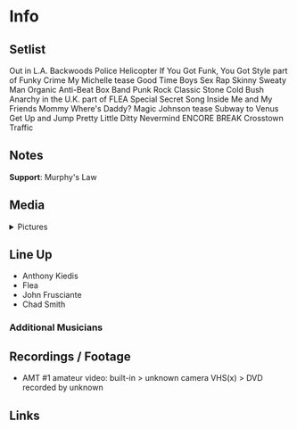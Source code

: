 # Info

## Setlist

Out in L.A.
Backwoods
Police Helicopter
If You Got Funk, You Got Style part of
Funky Crime
My Michelle tease
Good Time Boys
Sex Rap
Skinny Sweaty Man
Organic Anti-Beat Box Band
Punk Rock Classic
Stone Cold Bush
Anarchy in the U.K. part of FLEA
Special Secret Song Inside
Me and My Friends
Mommy Where's Daddy?
Magic Johnson tease
Subway to Venus
Get Up and Jump
Pretty Little Ditty
Nevermind
ENCORE BREAK
Crosstown Traffic

## Notes

**Support**: Murphy's Law

## Media 

<details>
  <summary>Pictures</summary>
  <!--<img alt="Setlist" title="Setlist" src="_.jpg" height="200" />
  <img alt="Flyer" title="Flyer" src="_.jpg" height="200" />
  <img alt="Clipper" title="Clipper" src="_.jpg" height="200" />
  <img alt="Ticket" title="Ticket" src="_.jpg" height="200" />
  -->
</details>

## Line Up

* Anthony Kiedis
* Flea
* John Frusciante
* Chad Smith

### Additional Musicians

## Recordings / Footage

* AMT #1 amateur video: built-in > unknown camera VHS(x) > DVD recorded by unknown

## Links